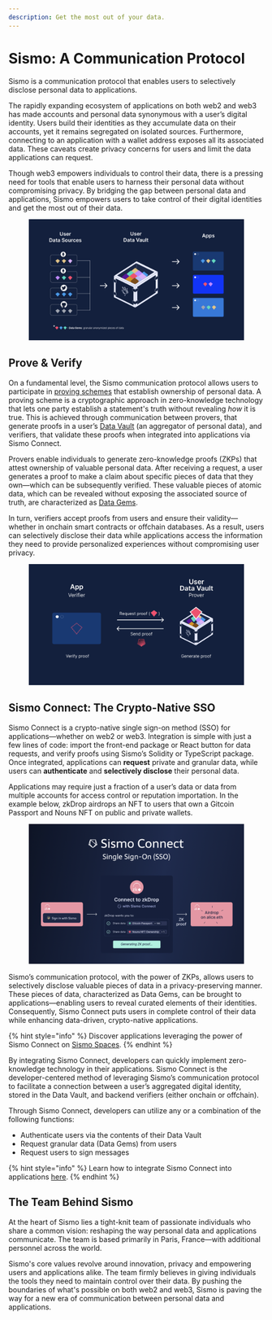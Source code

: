 ```yaml
---
description: Get the most out of your data.
---
```


# Sismo: A Communication Protocol

Sismo is a communication protocol that enables users to selectively disclose personal data to applications.

The rapidly expanding ecosystem of applications on both web2 and web3 has made accounts and personal data synonymous with a user’s digital identity. Users build their identities as they accumulate data on their accounts, yet it remains segregated on isolated sources. Furthermore, connecting to an application with a wallet address exposes all its associated data. These caveats create privacy concerns for users and limit the data applications can request.

Though web3 empowers individuals to control their data, there is a pressing need for tools that enable users to harness their personal data without compromising privacy. By bridging the gap between personal data and applications, Sismo empowers users to take control of their digital identities and get the most out of their data.

<figure><img src=".gitbook/assets/Sismo_Com_Protocol1.png" alt=""><figcaption></figcaption></figure>

## Prove & Verify

On a fundamental level, the Sismo communication protocol allows users to participate in [proving schemes](knowledge-base/resources/technical-concepts/proving-schemes/) that establish ownership of personal data. A proving scheme is a cryptographic approach in zero-knowledge technology that lets one party establish a statement's truth without revealing _how_ it is true. This is achieved through communication between provers, that generate proofs in a user’s [Data Vault](what-is-sismo/personal-data-sismos-data-vault-gems-and-groups.md) (an aggregator of personal data), and verifiers, that validate these proofs when integrated into applications via Sismo Connect.

Provers enable individuals to generate zero-knowledge proofs (ZKPs) that attest ownership of valuable personal data. After receiving a request, a user generates a proof to make a claim about specific pieces of data that they own—which can be subsequently verified. These valuable pieces of atomic data, which can be revealed without exposing the associated source of truth, are characterized as [Data Gems](what-is-sismo/personal-data-sismos-data-vault-gems-and-groups.md#data-gems-and-data-groups).

In turn, verifiers accept proofs from users and ensure their validity—whether in onchain smart contracts or offchain databases. As a result, users can selectively disclose their data while applications access the information they need to provide personalized experiences without compromising user privacy.

<figure><img src=".gitbook/assets/Sismo_Com_Protocol2.png" alt=""><figcaption></figcaption></figure>

## Sismo Connect: The Crypto-Native SSO

Sismo Connect is a crypto-native single sign-on method (SSO) for applications—whether on web2 or web3. Integration is simple with just a few lines of code: import the front-end package or React button for data requests, and verify proofs using Sismo’s Solidity or TypeScript package. Once integrated, applications can **request** private and granular data, while users can **authenticate** and **selectively disclose** their personal data.

Applications may require just a fraction of a user’s data or data from multiple accounts for access control or reputation importation. In the example below, zkDrop airdrops an NFT to users that own a Gitcoin Passport and Nouns NFT on public and private wallets.

<figure><img src=".gitbook/assets/Screenshot 2023-05-11 at 18.28.31.png" alt=""><figcaption></figcaption></figure>

Sismo’s communication protocol, with the power of ZKPs, allows users to selectively disclose valuable pieces of data in a privacy-preserving manner. These pieces of data, characterized as Data Gems, can be brought to applications—enabling users to reveal curated elements of their identities. Consequently, Sismo Connect puts users in complete control of their data while enhancing data-driven, crypto-native applications.

{% hint style="info" %}
Discover applications leveraging the power of Sismo Connect on [Sismo Spaces](https://spaces.sismo.io/).
{% endhint %}

By integrating Sismo Connect, developers can quickly implement zero-knowledge technology in their applications. Sismo Connect is the developer-centered method of leveraging Sismo’s communication protocol to facilitate a connection between a user’s aggregated digital identity, stored in the Data Vault, and backend verifiers (either onchain or offchain).

Through Sismo Connect, developers can utilize any or a combination of the following functions:

* Authenticate users via the contents of their Data Vault
* Request granular data (Data Gems) from users
* Request users to sign messages

{% hint style="info" %}
Learn how to integrate Sismo Connect into applications [here](build-with-sismo-connect/overview.md).
{% endhint %}

## The Team Behind Sismo

At the heart of Sismo lies a tight-knit team of passionate individuals who share a common vision: reshaping the way personal data and applications communicate. The team is based primarily in Paris, France—with additional personnel across the world.

Sismo's core values revolve around innovation, privacy and empowering users and applications alike. The team firmly believes in giving individuals the tools they need to maintain control over their data. By pushing the boundaries of what's possible on both web2 and web3, Sismo is paving the way for a new era of communication between personal data and applications.
